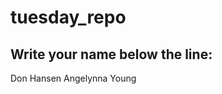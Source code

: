 # tuesday_repo

Write your name below the line:
--------------------------------------------------------

Don Hansen
Angelynna Young
